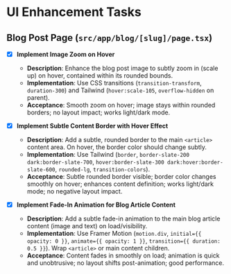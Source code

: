 # UI Enhancement Tasks

## Blog Post Page (`src/app/blog/[slug]/page.tsx`)

- [x] **Implement Image Zoom on Hover**
    - **Description**: Enhance the blog post image to subtly zoom in (scale up) on hover, contained within its rounded bounds.
    - **Implementation**: Use CSS transitions (`transition-transform`, `duration-300`) and Tailwind (`hover:scale-105`, `overflow-hidden` on parent).
    - **Acceptance**: Smooth zoom on hover; image stays within rounded borders; no layout impact; works light/dark mode.

- [x] **Implement Subtle Content Border with Hover Effect**
    - **Description**: Add a subtle, rounded border to the main `<article>` content area. On hover, the border color should change subtly.
    - **Implementation**: Use Tailwind (`border`, `border-slate-200 dark:border-slate-700`, `hover:border-slate-300 dark:hover:border-slate-600`, `rounded-lg`, `transition-colors`).
    - **Acceptance**: Subtle rounded border visible; border color changes smoothly on hover; enhances content definition; works light/dark mode; no negative layout impact.

- [x] **Implement Fade-In Animation for Blog Article Content**
    - **Description**: Add a subtle fade-in animation to the main blog article content (image and text) on load/visibility.
    - **Implementation**: Use Framer Motion (`motion.div`, `initial={{ opacity: 0 }}`, `animate={{ opacity: 1 }}`, `transition={{ duration: 0.5 }}`). Wrap `<article>` or main content children.
    - **Acceptance**: Content fades in smoothly on load; animation is quick and unobtrusive; no layout shifts post-animation; good performance.
